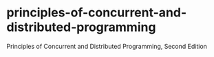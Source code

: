 # principles-of-concurrent-and-distributed-programming
Principles of Concurrent and Distributed Programming, Second Edition
